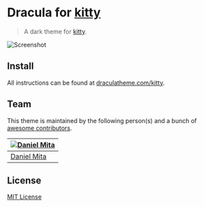 # Dracula for [kitty](https://sw.kovidgoyal.net/kitty/)

> A dark theme for [kitty](https://sw.kovidgoyal.net/kitty/).

![Screenshot](https://draculatheme.com/assets/img/screenshots/kitty.png)

## Install

All instructions can be found at [draculatheme.com/kitty](https://draculatheme.com/kitty).

## Team

This theme is maintained by the following person(s) and a bunch of [awesome contributors](https://github.com/dracula/kitty/graphs/contributors).

[![Daniel Mita](https://avatars0.githubusercontent.com/u/966706?v=3&s=70)](https://github.com/mienaikage) |
--- |
[Daniel Mita](https://github.com/mienaikage) |

## License

[MIT License](./LICENSE)
